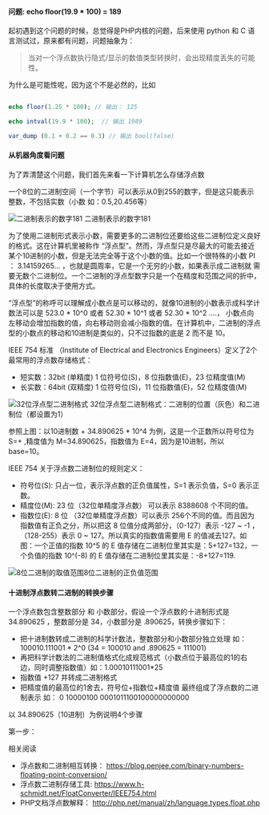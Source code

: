 
#### 问题: echo floor(19.9 * 100) = 189

起初遇到这个问题的时候，总觉得是PHP内核的问题，后来使用 python 和 C 语言测试过，原来都有问题，问题抽象为：

>当对一个浮点数执行隐式/显示的数值类型转换时，会出现精度丢失的可能性。

为什么是可能性呢，因为这个不是必然的，比如

```php

echo floor(1.25 * 100); // 输出： 125

echo intval(19.9 * 100);  // 输出 1989

var_dump (0.1 + 0.2 == 0.3) // 输出 bool(false)

```

#### 从机器角度看问题

为了弄清楚这个问题，我们首先来看一下计算机怎么存储浮点数

一个8位的二进制空间（一个字节）可以表示从0到255的数字，但是这只能表示整数，不包括实数（小数 如：0.5,20.456等）

![二进制表示的数字181](https://github.com/deanisty/notes/blob/master/float_decimal/binary-floating-point-binary-byte.png)
二进制表示的数字181

为了使用二进制形式表示小数，需要更多的二进制位还要给这些二进制位定义良好的格式。这在计算机里被称作 “浮点型”。然而，浮点型只是尽最大的可能去接近
某个10进制的小数，但是无法完全等于这个小数的值。比如一个很特殊的小数 PI ： 3.14159265… ，也就是圆周率，它是一个无穷的小数，如果表示成二进制就
需要无数个二进制位。一个二进制的浮点型数字只是一个在精度和范围之间的折中，具体的长度取决于使用方式。

“浮点型”的称呼可以理解成小数点是可以移动的，就像10进制的小数表示成科学计数法可以是 523.0 * 10^0 或者  52.30 * 10^1 或者  52.30 * 10^2 ....，
小数点向左移动会增加指数的值，向右移动则会减小指数的值。在计算机中，二进制的浮点型的小数点的移动和10进制是类似的，只不过指数的底是 2 而不是 10。

IEEE 754 标准 （Institute of Electrical and Electronics Engineers）定义了2个最常用的浮点数存储格式：

* 短实数：32bit (单精度) 1 位符号位(S)，8 位指数值(E)，23 位精度值(M)
* 长实数：64bit (双精度) 1 位符号位(S)，11 位指数值(E)，52 位精度值(M)

![32位浮点型二进制格式](https://github.com/deanisty/notes/blob/master/float_decimal/binary-floating-point-binary-short-real-32-bit.png)
32位浮点型二进制格式：二进制的位置（灰色）和二进制位（都设置为1）

参照上图：以10进制数 + 34.890625 * 10^4 为例，这是一个正数所以符号位为 S=+ ,精度值为 M=34.890625，指数值为 E=4，因为是10进制，所以 base=10。

IEEE 754 关于浮点数二进制位的规则定义：

* 符号位(S): 只占一位，表示浮点数的正负值属性，S=1 表示负值，S=0 表示正数。
* 精度位(M): 23 位（32位单精度浮点数） 可以表示 8388608 个不同的值。
* 指数位(E): 8 位 （32位单精度浮点数）可以表示 256个不同的值。而且因为指数值有正负之分，所以把这 8 位值分成两部分，（0-127）表示 -127 ~ -1 ，（128-255）表示 0 ~ 127。所以真实的指数值需要用 E 的值减去127。如图：一个正值的指数 10^5 的 E 值存储在二进制位里其实是：5+127=132，一个负值的指数 10^(-8) 的 E 值存储在二进制位里其实是：-8+127=119.

![8位二进制的取值范围](https://github.com/deanisty/notes/blob/master/float_decimal/binary-floating-point-8-bit-range.png)8位二进制的正负值范围

#### 十进制浮点数转二进制的转换步骤

一个浮点数包含整数部分 和 小数部分，假设一个浮点数的十进制形式是 34.890625 ，整数部分是 34，小数部分是 .890625，转换步骤如下：

* 把十进制数转成二进制的科学计数法，整数部分和小数部分独立处理 如： 100010.111001 * 2^0 (34 = 100010 and .890625 = 111001)
* 再把科学计数法的二进制值格式化成规范格式（小数点位于最高位的1的右边，同时调整指数值）如：1.00010111001*25
* 指数值 +127 并转成二进制格式
* 把精度值的最高位的1舍去，符号位+指数位+精度值 最终组成了浮点数的二进制表示 如：  0 10000100 0001011100100000000000

以 34.890625（10进制）为例说明4个步骤

第一步：













相关阅读

* 浮点数和二进制相互转换： https://blog.penjee.com/binary-numbers-floating-point-conversion/
* 浮点数二进制存储工具: https://www.h-schmidt.net/FloatConverter/IEEE754.html
* PHP文档浮点数解释： http://php.net/manual/zh/language.types.float.php

